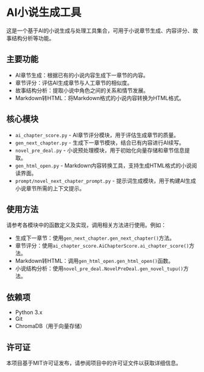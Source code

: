 

# AI小说生成工具

这是一个基于AI的小说生成与处理工具集合，可用于小说章节生成、内容评分、故事结构分析等功能。

## 主要功能

- AI章节生成：根据已有的小说内容生成下一章节的内容。
- 章节评分：评估AI生成章节与人工章节的相似度。
- 故事结构分析：提取小说中角色之间的关系和情节发展。
- Markdown转HTML：将Markdown格式的小说内容转换为HTML格式。

## 核心模块

- `ai_chapter_score.py` - AI章节评分模块，用于评估生成章节的质量。
- `gen_next_chapter.py` - 生成下一章节模块，结合已有内容进行AI续写。
- `novel_pre_deal.py` - 小说预处理模块，用于初始化向量存储和章节信息提取。
- `gen_html_open.py` - Markdown内容转换工具，支持生成HTML格式的小说阅读界面。
- `prompt/novel_next_chapter_prompt.py` - 提示词生成模块，用于构建AI生成小说章节所需的上下文提示。

## 使用方法

请参考各模块中的函数定义及实现，调用相关方法进行使用。例如：

- 生成下一章节：使用`gen_next_chapter.gen_next_chapter()`方法。
- 章节评分：使用`ai_chapter_score.AiChapterScore.ai_chapter_score()`方法。
- Markdown转HTML：调用`gen_html_open.gen_html_open()`函数。
- 小说结构分析：使用`novel_pre_deal.NovelPreDeal.gen_novel_tupu()`方法。

## 依赖项

- Python 3.x
- Git
- ChromaDB（用于向量存储）

## 许可证

本项目基于MIT许可证发布，请参阅项目中的许可证文件以获取详细信息。